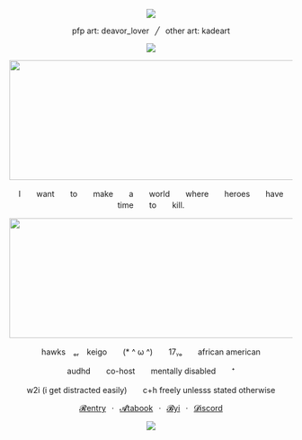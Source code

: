 <p align="center">
  <img src="https://i.postimg.cc/SN7Npc1W/tumblr-d5bb5e99ea217efea893096e6997b449-50da672d-1280-1.png">
</p>

<p align="center">pfp art: deavor_lover⠀╱⠀other art: kadeart</h1>

<p align="center"> 
  <img src="https://komarev.com/ghpvc/?username=hawksyaoi&color=a45a57&label=⠀♡⠀&base=1000" /> 
</p>

<p align="center">
  <img width="640" height="213" src="https://i.postimg.cc/fRmqpFSW/New-Project.gif">
</p>

<p align="center">I　　want　　to　　make　　a　　world　　where　　heroes　　have　　time　　to　　kill.</p>

<p align="center">
  <img width="640" height="213" src="https://i.postimg.cc/FsQsqTpr/New-Project-4.png">
</p>

<p align="center">hawks　ₒᵣ　keigo　　(* ^ ω ^)　　17ᵧₒ　　african american</p>
<p align="center">audhd　　co-host　　mentally disabled　　⁺</p>
<p align="center">w2i (i get distracted easily)　　c+h freely unlesss stated otherwise</p>

<p align="center"

[𝓡entry](https://rentry.co/fawnscy)⠀‧⠀[𝓐tabook](https://jingyuan.atabook.org/)⠀‧⠀[𝓑yi](https://rentry.co/yotf3amw)⠀‧⠀[𝓓iscord](https://discordapp.com/users/821413859163111484)
</p>

<p align="center">
  <img src="https://i.postimg.cc/YCr22jTT/tumblr-d5bb5e99ea217efea893096e6997b449-50da672d-1280-1-1.png">
</p>

